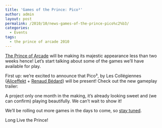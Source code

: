 ```yaml
---
title: 'Games of the Prince: Pico³'
author: admin
layout: post
permalink: /2010/10/news-games-of-the-prince-pico%c2%b3/
categories:
  - Events
tags:
  - the prince of arcade 2010
---
```

[The Prince of Arcade][1] will be making its majestic appearance less than two weeks hence! Let&#8217;s start talking about some of the games we&#8217;ll have available for play.

First up: we&#8217;re excited to announce that Pico³, by Les Collégiennes ([Aliceffekt][2] + [Renaud Bédard][3]) will be present! Check out the new gameplay trailer:



A project only one month in the making, it&#8217;s already looking sweet and (we can confirm) playing beautifully. We can&#8217;t wait to show it!

We&#8217;ll be rolling out more games in the days to come, so [stay tuned][4].

Long Live the Prince!

 [1]: http://www.montrealindies.com/?p=83
 [2]: http://wiki.xxiivv.com/
 [3]: http://theinstructionlimit.com/
 [4]: http://www.montrealindies.com/princeofarcade